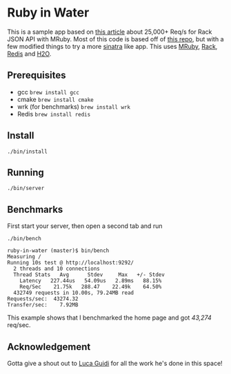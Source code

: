 # Ruby in Water

This is a sample app based on [this article](http://lucaguidi.com/2015/12/09/25000-requests-per-second-for-rack-json-api-with-mruby.html) about 25,000+ Req/s for Rack JSON API with MRuby. Most of this code is based off of [this repo](https://github.com/jodosha/mruby-rack-json-api), but with a few modified things to try a more [sinatra](http://www.sinatrarb.com/) like app. This uses [MRuby](http://mruby.org), [Rack](http://rack.github.io/), [Redis](http://redis.io) and [H2O](https://h2o.examp1e.net/).

## Prerequisites

  * gcc `brew install gcc`
  * cmake `brew install cmake`
  * wrk (for benchmarks) `brew install wrk`
  * Redis `brew install redis`

## Install

  `./bin/install`

## Running

  `./bin/server`

## Benchmarks
  First start your server, then open a second tab and run

  `./bin/bench`

```text
ruby-in-water (master)$ bin/bench
Measuring /
Running 10s test @ http://localhost:9292/
  2 threads and 10 connections
  Thread Stats   Avg      Stdev     Max   +/- Stdev
    Latency   227.44us   54.09us   2.89ms   88.15%
    Req/Sec    21.75k   288.47    22.49k    64.50%
  432749 requests in 10.00s, 79.24MB read
Requests/sec:  43274.32
Transfer/sec:    7.92MB
```

This example shows that I benchmarked the home page and got *43,274* req/sec.

## Acknowledgement

Gotta give a shout out to [Luca Guidi](http://lucaguidi.com) for all the work he's done in this space!
